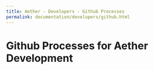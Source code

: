 ```yaml
---
title: Aether - Developers - Github Processes
permalink: documentation/developers/github.html
---
```


# Github Processes for Aether Development
